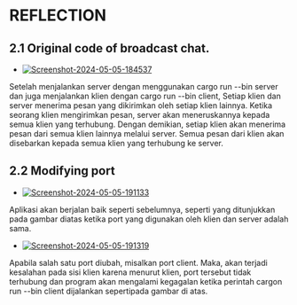 # REFLECTION

## 2.1 Original code of broadcast chat.

- <a href="https://ibb.co/t4TsDFg"><img src="https://i.ibb.co/379NcQ2/Screenshot-2024-05-05-184537.png" alt="Screenshot-2024-05-05-184537" border="0"></a>

Setelah menjalankan server dengan menggunakan cargo run --bin server dan juga menjalankan klien dengan cargo run --bin client, Setiap klien dan server menerima pesan yang dikirimkan oleh setiap klien lainnya. Ketika seorang klien mengirimkan pesan, server akan meneruskannya kepada semua klien yang terhubung. Dengan demikian, setiap klien akan menerima pesan dari semua klien lainnya melalui server. Semua pesan dari klien akan disebarkan kepada semua klien yang terhubung ke server.


## 2.2 Modifying port

- <a href="https://ibb.co/SDg8R1k"><img src="https://i.ibb.co/mrKw6Yn/Screenshot-2024-05-05-191133.png" alt="Screenshot-2024-05-05-191133" border="0"></a>

Aplikasi akan berjalan baik seperti sebelumnya, seperti yang ditunjukkan pada gambar diatas ketika port yang digunakan oleh klien dan server adalah sama.


- <a href="https://ibb.co/D1mCp5S"><img src="https://i.ibb.co/x2wjHJR/Screenshot-2024-05-05-191319.png" alt="Screenshot-2024-05-05-191319" border="0"></a>

Apabila salah satu port diubah, misalkan port client. Maka, akan terjadi kesalahan pada sisi klien karena menurut klien, port tersebut tidak terhubung dan program akan mengalami kegagalan ketika perintah cargon run --bin client dijalankan sepertipada gambar di atas.

